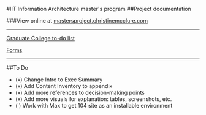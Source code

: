 #IIT Information Architecture master's program
##Project documentation

###View online at [mastersproject.christinemcclure.com](mastersproject.christinemcclure.com)

__________________
[Graduate College to-do list](http://www.iit.edu/graduate_college/academic_affairs/dates_grad_students.shtml)

[Forms](http://www.iit.edu/graduate_college/academic_affairs/FormsGradStu.shtml)
__________________
##To Do
- (x) Change Intro to Exec Summary
- (x) Add Content Inventory to appendix
- (x) Add more references to decision-making points
- (x) Add more visuals for explanation: tables, screenshots, etc.
- ( ) Work with Max to get 104 site as an installable environment




